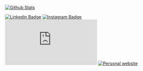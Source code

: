 [![Github Stats](https://github-readme-stats.vercel.app/api?username=alectrocute&count_private=true&show_icons=false&include_all_commits=true&theme=dark&bg_color=00000000&hide=contribs)](https://github.com/alectrocute)

[![Linkedin Badge](https://img.shields.io/badge/-alecarmbruster-blue?style=flat&logo=Linkedin&logoColor=white&link=https://www.linkedin.com/in/alecarmbruster/)](https://www.linkedin.com/in/alecarmbruster/)
[![Instagram Badge](https://img.shields.io/badge/-alectrocute-purple?style=flat&logo=instagram&logoColor=white&link=https://instagram.com/alectrocute/)](https://instagram.com/alectrocute)
[![Gmail Badge](https://img.shields.io/badge/-alectrocute[at]gmail.com-c14438?style=flat&logo=Gmail&logoColor=white&link=mailto:alectrocute[at]gmail.com)](mailto:alectrocute[at]gmail.com)
[![Personal website](https://img.shields.io/badge/https://alec.is-79ff97)](https://alec.is)
